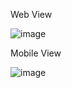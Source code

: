 Web View

![image](https://github.com/user-attachments/assets/6646a344-4d90-43ad-93dd-582e93352ac1)

Mobile View

![image](https://github.com/user-attachments/assets/023a5642-3708-471b-bd5e-8a40a77ec669)
